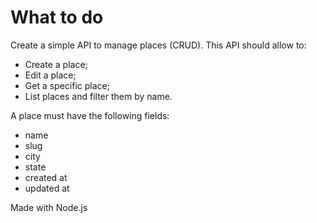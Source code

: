 # What to do
Create a simple API to manage places (CRUD). This API should allow to:
- Create a place;
- Edit a place;
- Get a specific place;
- List places and filter them by name.

A place must have the following fields:
- name
- slug
- city
- state
- created at
- updated at

Made with Node.js
